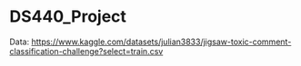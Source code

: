 # DS440_Project

Data: https://www.kaggle.com/datasets/julian3833/jigsaw-toxic-comment-classification-challenge?select=train.csv
